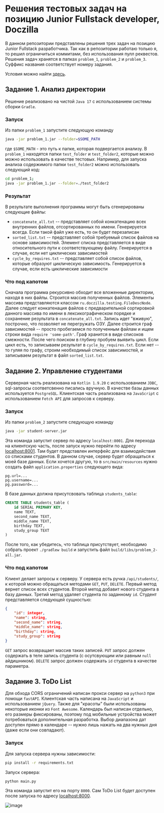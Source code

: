 
# Решения тестовых задач на позицию Junior Fullstack developer, Doczilla

В данном репозитории представлены решения трех задач на позицию Junior Fullstack разработчика. Так как в репозитории работаю только я, то решил ограничиться коммитами, без использования пулл реквестов. Решения задач хранятся в папках `problem_1`, `problem_2` и `problem_3`. Суффикс названия соответствует номеру задания.

Условия можно найти [здесь](https://candy-street-1b5.notion.site/Junior-0bfd0699f42245c59323e210f3bd121d).

## Задание 1. Анализ директории

Решение реализовано на чистой `Java 17` с использованием системы сборки `Gradle`. 

### Запуск
Из папки `problem_1` запустите следующую команду
```bash
java -jar problem_1.jar --folder=$SOME_PATH
```
где `$SOME_MATH` - это путь к папке, которая подвергается анализу. В `problem_1` находятся папки `test_folder` и `test_folder2`, которые можно можно использовать в качестве тестовых. Например, для запуска анализа содержимого папки `test_folder2` можно использовать следующий код:
```bash
cd problem_1;
java -jar problem_1.jar --folder=./test_folder2
```

### Результат
В результате выполнения программы могут быть сгенерированы следующие файлы:
- `concatenate_all.txt` -- представляет собой конкатенацию всех внутренних файлов, отсортированных по имени. Генерируется всегда. Если такой файл уже есть, то он будет перезаписан
- `sorted_list.txt` -- представляет собой требуемый список файлов на основе зависимостей. Элемент списка представляется в виде относительного пути к соответствующему файлу. Генерируется в случае, если нет циклических зависимостей
- `cycle_by_requires.txt` -- представляет собой список файлов, которые образуют циклическую зависимость. Генерируется в случае, если есть циклические зависимости

### Что под капотом
Сначала программа рекурсивно обходит все вложенные директории, находя в них файлы. Строится массив полученных файлов. Элементы массива представляются классом `ru.doczilla.testing.FileDescNode`. Далее следует конкатенация файлов с предварительной сортировкой данного массива по имени в лексикографическом порядке и сохранение результата в `concatenate_all.txt`. Запись идет "вживую", построчно, что позволяет не перегружать ОЗУ. Далее строится граф зависимостей -- просто пробегаемся по полученным файлам и ищем строки вида `require 'some-path'`. Граф хранится в виде списоков смежности. После чего поиском в глубину пробуем выявить цикл. Если цикл есть, то записываем результат в `cycle_by_requires.txt`. Если нет -- то гуляя по графу, строим необходимый список зависимостей, и записываем результат в файл `sorted_list.txt`.

## Задание 2. Управление студентами
Серверная часть реализована на `Kotlin 1.9.20` с использованием `JDBC`, sql-запросы соответсвенно писались вручную. В качестве базы данных используется `PostgreSQL`.
Клиентская часть реализована на `JavaScript` с использованием `Fetch API`  для запросов к серверу.

### Запуск
Из папки `problem_2` запустите следующую команду
```bash
java -jar student-server.jar
```
Эта команда запустит сервер по адресу `localhost:8001`. Для перехода на клиентскую часть, после запуск нужно перейти по адресу [localhost:8001](http://localhost:8001/). Там будет представлен интерфейс для взаимодействия со списками студентов. 
В данном случае, сервер будет обращаться к моей базе данных. Если хочется другую, то в `src/main/resources` нужно создать файл `application.properties` следующего вида:
```application.properties
pg.url=...
pg.username=...
pg.password=...
```
В базе данных должна присутсвовать таблица `students_table`:
```sql
CREATE TABLE students_table (
	id SERIAL PRIMARY KEY,
	name TEXT,
	second_name TEXT,
	middle_name TEXT,
	birthday TEXT,
	study_group TEXT
)
```
После того, как убедитесь, что таблица присутствует, необходимо собрать проект `./gradlew build` и запустить файл `build/libs/problem_2-all.jar`.

### Что под капотом
Клиент делает запросы к серверу. У сервера есть ручка `/api/students/`, к которой можно обращаться методами `GET`, `PUT`, `DELETE`. Первый метод вернет список всех студентов. Второй метод добавит нового студента в базу данных. Третий метод удаляет студента по заданному `id`.
Студент представляется следующей сущностью:
```json
{
	"id": integer,
	"name": string,
	"second_name": string,
	"middle_name": string,
	"birthday": string,
	"study_group": string
}
```
`GET` запрос возвращает массив таких записей. `PUT` запрос должен содержать в теле запись студента (с осутсвующим или равным `null` айдишником). `DELETE` запрос должен содержать `id` студента в качестве параметра.

## Задание 3. ToDo List
Для обхода CORS ограничений написан прокси сервер на `python3` при помощи `fastAPI`. Клиентская часть написана на `JavaScript` и использованием `jQuery`. Также для "красоты" были использованы некоторые иконки из `Font Awesome`. Календарь был написан отдельно, его размеры фиксированы, поэтому под мобильные устройства может потребоваться дополнительная разработка.
Выбор диапазона дат доступен прямо в календаре -- нужно лишь нажать на два нужных дня (даже если они совпадают).

### Запуск
Для запуска сервера нужны зависимости:
```bash
pip install -r requirements.txt
```
Запуск сервера:
```
python main.py
```
Эта команда запустит его на порту `8000`. Сам ToDo List будет доступен после запуска по адресу [localhost:8000](http://localhost:8000/).

![image](https://github.com/idfedorov09/doczilla_testing/assets/65663748/085162ff-bfb3-4512-9881-a9863d996373)
